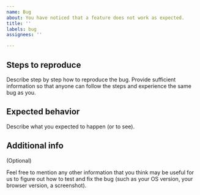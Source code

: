 ```yaml
---
name: Bug
about: You have noticed that a feature does not work as expected.
title: ''
labels: bug
assignees: ''

---
```


## Steps to reproduce

Describe step by step how to reproduce the bug. Provide sufficient information so that anyone can follow the steps and experience the same bug as you.

## Expected behavior

Describe what you expected to happen (or to see).

## Additional info

(Optional)

Feel free to mention any other information that you think may be useful for us to figure out how to test and fix the bug (such as your OS version, your browser version, a screenshot).
